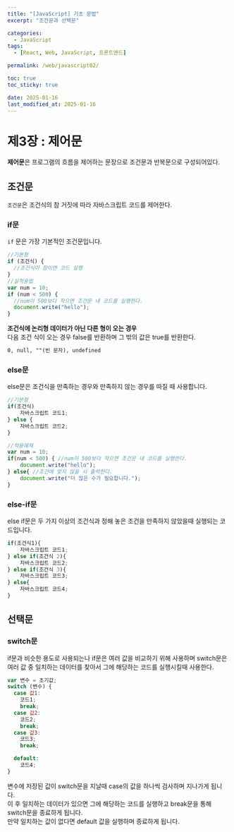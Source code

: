 ```yaml
---
title: "[JavaScript] 기초 문법"
excerpt: "조건문과 선택문"

categories:
  - JavaScript
tags:
  - [React, Web, JavaScript, 프론트엔드]

permalink: /web/javascript02/

toc: true
toc_sticky: true

date: 2025-01-16
last_modified_at: 2025-01-16
---
```


# 제3장 : 제어문

**제어문**은 프로그램의 흐름을 제어하는 문장으로 조건문과 반복문으로 구성되어있다.

## 조건문

`조건문`은 조건식의 참 거짓에 따라 자바스크립트 코드를 제어한다. <br>

### if문

`if` 문은 가장 기본적인 조건문입니다.

```javascript
//기본형
if (조건식) {
  //조건식이 참이면 코드 실행
}
//실적용법
var num = 10;
if (num < 500) {
  //num이 500보다 작으면 조건문 내 코드를 실행한다.
  document.write("hello");
}
```

**조건식에 논리형 데이터가 아닌 다른 형이 오는 경우** <br>
다음 조건 식이 오는 경우 false를 반환하며 그 밖의 값은 true를 반환한다.

```md
0, null, ""(빈 문자), undefined
```

### else문

else문은 조건식을 만족하는 경우와 만족하지 않는 경우를 따질 때 사용합니다.

```javascript
//기본형
if(조건식)
    자바스크립트 코드1;
} else {
    자바스크립트 코드2;
}

//적용예제
var num = 10;
if(num < 500) { //num이 500보다 작으면 조건문 내 코드를 실행한다.
    document.write("hello");
} else{ //조건에 맞지 않을 시 출력한다.
    document.write("더 많은 수가 필요합니다.");
}
```

### else-if문

else if문은 두 가지 이상의 조건식과 정해 놓은 조건을 만족하지 않았을때 실행되는 코드입니다.

```javascript
if(조건식1){
    자바스크립트 코드1;
} else if(조건식 2){
    자바스크립트 코드2;
} else if(조건식 3){
    자바스크립트 코드3;
} else{
    자바스크립트 코드4;
}
```

## 선택문

### switch문

if문과 비슷한 용도로 사용되는나 if문은 여러 값을 비교하기 위해 사용하며 switch문은 여러 값 중 일치하는 데이터를 찾아서 그에 해당하는 코드를 실행시킬때 사용한다.

```javascript
var 변수 = 초기값;
switch (변수) {
  case 값1:
    코드1;
    break;
  case 값2:
    코드2;
    break;
  case 값3:
    코드3;
    break;

  default:
    코드4;
}
```

변수에 저장된 값이 switch문을 지날때 case의 값을 하나씩 검사하며 지나가게 됩니다. <br>
이 후 일치하는 데이터가 있으면 그에 해당하는 코드를 실행하고 break문을 통해 switch문을 종료하게 됩니다. <br>
만약 일치하는 값이 없다면 default 값을 실행하며 종료하게 됩니다.
